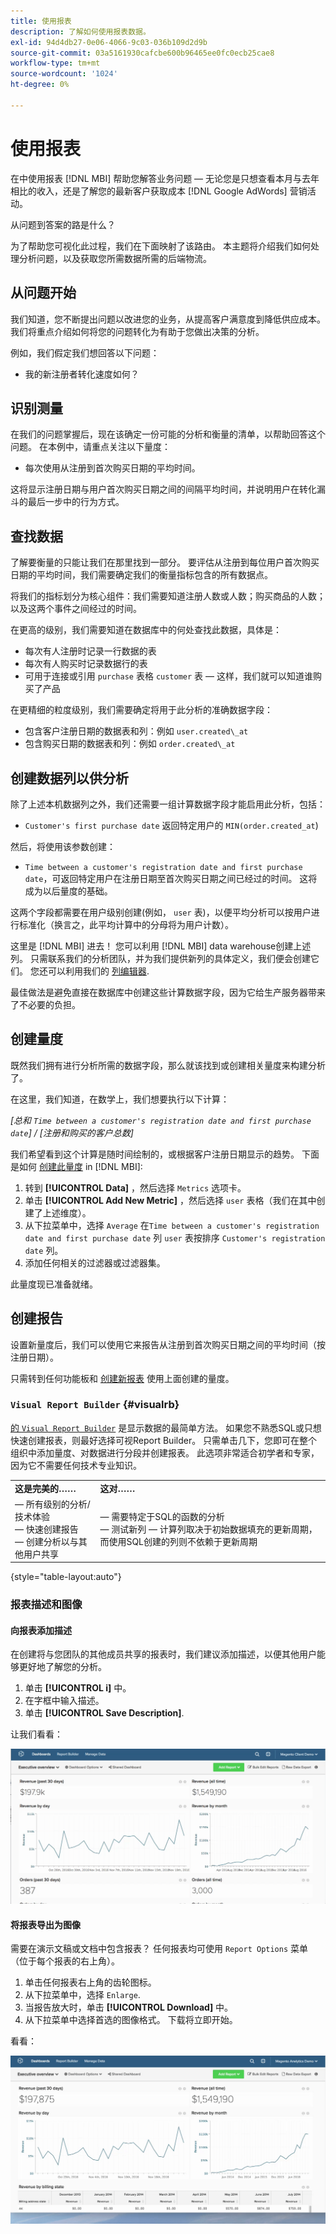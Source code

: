 ```yaml
---
title: 使用报表
description: 了解如何使用报表数据。
exl-id: 94d4db27-0e06-4066-9c03-036b109d2d9b
source-git-commit: 03a5161930cafcbe600b96465ee0fc0ecb25cae8
workflow-type: tm+mt
source-wordcount: '1024'
ht-degree: 0%

---
```


# 使用报表

在中使用报表 [!DNL MBI] 帮助您解答业务问题 — 无论您是只想查看本月与去年相比的收入，还是了解您的最新客户获取成本 [!DNL Google AdWords] 营销活动。

从问题到答案的路是什么？

为了帮助您可视化此过程，我们在下面映射了该路由。 本主题将介绍我们如何处理分析问题，以及获取您所需数据所需的后端物流。

## 从问题开始

我们知道，您不断提出问题以改进您的业务，从提高客户满意度到降低供应成本。 我们将重点介绍如何将您的问题转化为有助于您做出决策的分析。

例如，我们假定我们想回答以下问题：

* 我的新注册者转化速度如何？

## 识别测量

在我们的问题掌握后，现在该确定一份可能的分析和衡量的清单，以帮助回答这个问题。 在本例中，请重点关注以下量度：

* 每次使用从注册到首次购买日期的平均时间。

这将显示注册日期与用户首次购买日期之间的间隔平均时间，并说明用户在转化漏斗的最后一步中的行为方式。

## 查找数据

了解要衡量的只能让我们在那里找到一部分。 要评估从注册到每位用户首次购买日期的平均时间，我们需要确定我们的衡量指标包含的所有数据点。

将我们的指标划分为核心组件：我们需要知道注册人数或人数；购买商品的人数；以及这两个事件之间经过的时间。

在更高的级别，我们需要知道在数据库中的何处查找此数据，具体是：

* 每次有人注册时记录一行数据的表
* 每次有人购买时记录数据行的表
* 可用于连接或引用 `purchase` 表格 `customer` 表 — 这样，我们就可以知道谁购买了产品

在更精细的粒度级别，我们需要确定将用于此分析的准确数据字段：

* 包含客户注册日期的数据表和列：例如 `user.created\_at`
* 包含购买日期的数据表和列：例如 `order.created\_at`

## 创建数据列以供分析

除了上述本机数据列之外，我们还需要一组计算数据字段才能启用此分析，包括：

* `Customer's first purchase date` 返回特定用户的 `MIN(order.created_at`)

然后，将使用该参数创建：

* `Time between a customer's registration date and first purchase date`，可返回特定用户在注册日期至首次购买日期之间已经过的时间。 这将成为以后量度的基础。

这两个字段都需要在用户级别创建(例如， `user` 表)，以便平均分析可以按用户进行标准化（换言之，此平均计算中的分母将为用户计数）。

这里是 [!DNL MBI] 进去！ 您可以利用 [!DNL MBI] data warehouse创建上述列。 只需联系我们的分析团队，并为我们提供新列的具体定义，我们便会创建它们。 您还可以利用我们的 [列编辑器](../../data-analyst/data-warehouse-mgr/creating-calculated-columns.md).

最佳做法是避免直接在数据库中创建这些计算数据字段，因为它给生产服务器带来了不必要的负担。

## 创建量度

既然我们拥有进行分析所需的数据字段，那么就该找到或创建相关量度来构建分析了。

在这里，我们知道，在数学上，我们想要执行以下计算：


_[总和 `Time between a customer's registration date and first purchase date`] / [注册和购买的客户总数]_

我们希望看到这个计算是随时间绘制的，或根据客户注册日期显示的趋势。 下面是如何 [创建此量度](../../data-user/reports/ess-manage-data-metrics.md) in [!DNL MBI]:

1. 转到 **[!UICONTROL Data]** ，然后选择 `Metrics` 选项卡。
1. 单击 **[!UICONTROL Add New Metric]** ，然后选择 `user` 表格（我们在其中创建了上述维度）。
1. 从下拉菜单中，选择 `Average` 在`Time between a customer's registration date and first purchase date` 列 `user` 表按排序 `Customer's registration date`  列。
1. 添加任何相关的过滤器或过滤器集。

此量度现已准备就绪。

## 创建报告

设置新量度后，我们可以使用它来报告从注册到首次购买日期之间的平均时间（按注册日期）。

只需转到任何功能板和 [创建新报表](../../data-user/reports/ess-manage-data-metrics.md) 使用上面创建的量度。

### `Visual Report Builder` {#visualrb}

[的 `Visual Report Builder`](../../data-user/reports/ess-rpt-build-visual.md) 是显示数据的最简单方法。 如果您不熟悉SQL或只想快速创建报表，则最好选择可视Report Builder。 只需单击几下，您即可在整个组织中添加量度、对数据进行分段并创建报表。 此选项非常适合初学者和专家，因为它不需要任何技术专业知识。

|  |  |
|--- |--- |
| **这是完美的……** | **这对……** |
|  — 所有级别的分析/技术体验<br> — 快速创建报告<br> — 创建分析以与其他用户共享 |  — 需要特定于SQL的函数的分析<br> — 测试新列 — 计算列取决于初始数据填充的更新周期，而使用SQL创建的列则不依赖于更新周期 |

{style=&quot;table-layout:auto&quot;}

### 报表描述和图像

#### 向报表添加描述

在创建将与您团队的其他成员共享的报表时，我们建议添加描述，以便其他用户能够更好地了解您的分析。

1. 单击 **[!UICONTROL i]** 中。
1. 在字框中输入描述。
1. 单击 **[!UICONTROL Save Description]**.

让我们看看：

![图表描述](../../assets/Chart_Description.gif)

#### 将报表导出为图像

需要在演示文稿或文档中包含报表？ 任何报表均可使用 `Report Options` 菜单（位于每个报表的右上角）。

1. 单击任何报表右上角的齿轮图标。
1. 从下拉菜单中，选择 `Enlarge`.
1. 当报告放大时，单击 **[!UICONTROL Download]** 中。
1. 从下拉菜单中选择首选的图像格式。 下载将立即开始。

看看：

![](../../assets/exp-rep-as-image.gif)
